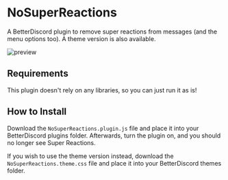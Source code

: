 # NoSuperReactions

A BetterDiscord plugin to remove super reactions from messages (and the menu options too). A theme version is also available.

![preview](https://user-images.githubusercontent.com/83364207/227599671-3c7f9db5-5aab-4c7f-8e7b-012310e7713b.png)

## Requirements

This plugin doesn't rely on any libraries, so you can just run it as is!

## How to Install

Download the `NoSuperReactions.plugin.js` file and place it into your BetterDiscord plugins folder. Afterwards, turn the plugin on, and you should no longer see Super Reactions.  
  
If you wish to use the theme version instead, download the `NoSuperReactions.theme.css` file and place it into your BetterDiscord themes folder.
